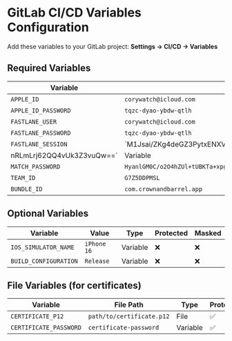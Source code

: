 # GitLab CI/CD Variables Configuration

Add these variables to your GitLab project:
**Settings → CI/CD → Variables**

## Required Variables

| Variable | Value | Type | Protected | Masked |
|----------|-------|------|-----------|--------|
| `APPLE_ID` | `corywatch@icloud.com` | Variable | ✅ | ❌ |
| `APPLE_ID_PASSWORD` | `tqzc-dyao-ybdw-qtlh` | Variable | ✅ | ✅ |
| `FASTLANE_USER` | `corywatch@icloud.com` | Variable | ✅ | ❌ |
| `FASTLANE_PASSWORD` | `tqzc-dyao-ybdw-qtlh` | Variable | ✅ | ✅ |
| `FASTLANE_SESSION` | `M1Jsai/ZKg4deGZ3PytxENXVUIoYFRrSXVsbEO3vGn9TznEV38ud9PW3nJA+DI82
nRLmLrj62QQ4vUk3Z3vuQw==` | Variable | ✅ | ✅ |
| `MATCH_PASSWORD` | `HyanlGM0C/o2O4hZUl+tUBKTa+xpgw3nF5w1fbyBhYQ=` | Variable | ✅ | ✅ |
| `TEAM_ID` | `G7Z5DDPMSL` | Variable | ✅ | ❌ |
| `BUNDLE_ID` | `com.crownandbarrel.app` | Variable | ❌ | ❌ |

## Optional Variables

| Variable | Value | Type | Protected | Masked |
|----------|-------|------|-----------|--------|
| `IOS_SIMULATOR_NAME` | `iPhone 16` | Variable | ❌ | ❌ |
| `BUILD_CONFIGURATION` | `Release` | Variable | ❌ | ❌ |

## File Variables (for certificates)

| Variable | File Path | Type | Protected | Masked |
|----------|-----------|------|-----------|--------|
| `CERTIFICATE_P12` | `path/to/certificate.p12` | File | ✅ | ❌ |
| `CERTIFICATE_PASSWORD` | `certificate-password` | Variable | ✅ | ✅ |

